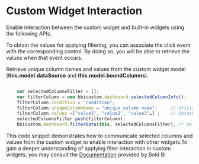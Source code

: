 # Custom Widget Interaction 

Enable interaction between the custom widget and built-in widgets using the following APIs.

To obtain the values for applying filtering, you can associate the click event with the corresponding control. By doing so, you will be able to retrieve the values when that event occurs. 

Retrieve unique column names and values from the custom widget model (**this.model.dataSource** and **this.model.boundColumns**).

```javascript

	var selectedColumnsFilter = [];
	var filterColumn = new bbicustom.dashboard.selectedColumnInfo();
	filterColumn.condition = "condition";
	filterColumn.uniqueColumnName = "unique column name";     // Utilize the custom widget model to obtain the unique name of the respective data column for filter interaction.
	filterColumn.values =["value1", "value2", "value3"…] ;    // Obtain the values associated with the corresponding control click event and transfer them to this location.
	selectedColumnsFilter.push(filterColumn);
	bbicustom.dashboard.filterData(this, selectedColumnsFilter); /* selectedColumnsFilter is the list of selected column and its value send from custom widget for interaction. */

```
This code snippet demonstrates how to communicate selected columns and values from the custom widget to enable interaction with other widgets.To gain a deeper understanding of applying filter interaction in custom widgets, you may consult the [Documentation](https://help.boldbi.com/visualizing-data/visualization-widgets/custom-widget/v5.2.48-or-later/create-new-custom-widget/#dimension-type-column) provided by Bold BI
